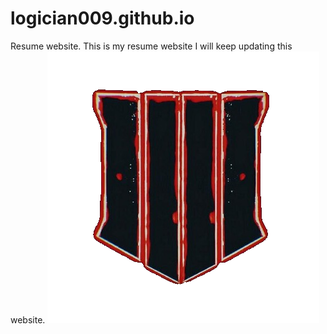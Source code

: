 # logician009.github.io
Resume website.
This is my resume website I will keep updating this website.
<img src="vigne.png" alt="">